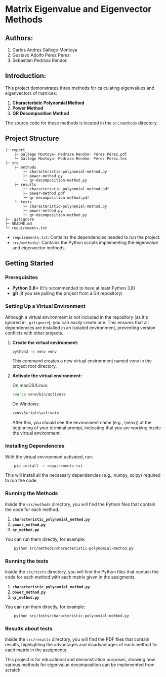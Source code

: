 # Matrix Eigenvalue and Eigenvector Methods

## Authors:

1. Carlos Andres Gallego Montoya
2. Gustavo Adolfo Perez Perez
3. Sebastian Pedraza Rendon

## Introduction:

This project demonstrates three methods for calculating eigenvalues and eigenvectors of matrices:

1. **Characteristic Polynomial Method**  
2. **Power Method**  
3. **QR Decomposition Method**

The source code for these methods is located in the `src/methods` directory.

## Project Structure

```
├─ report
    ├─ Gallego Montoya- Pedraza Rendón- Pérez Pérez.pdf
    └─ Gallego Montoya- Pedraza Rendón- Pérez Pérez.tex
├─ src
    ├─ methods
        ├─ characteristic-polynomial-method.py
        ├─ power-method.py
        └─ qr-decomposition-method.py
    ├─ results
        ├─ characteristic-polynomial-method.pdf
        ├─ power-method.pdf
        └─ qr-decomposition-method.pdf
    └─ tests
        ├─ characteristic-polynomial-method.py
        ├─ power-method.py 
        └─ qr-decomposition-method.py
├─ .gitignore
├─ README.md
└─ requirements.txt
```

- `requirements.txt`: Contains the dependencies needed to run the project.
- `src/methods/`: Contains the Python scripts implementing the eigenvalue and eigenvector methods.

## Getting Started

### Prerequisites

- **Python 3.8+** (It's recommended to have at least Python 3.8)
- **git** (if you are pulling the project from a Git repository)

### Setting Up a Virtual Environment

Although a virtual environment is not included in the repository (as it's ignored in `.gitignore`), you can easily create one. This ensures that all dependencies are installed in an isolated environment, preventing version conflicts with other projects.

1. **Create the virtual environment:**
   
   ```bash
   python3 -m venv venv
   ```
   This command creates a new virtual environment named venv in the project root directory.

2. **Activate the virtual environment:**

    On macOS/Linux:
    ```bash
    source venv/bin/activate
    ```
    On Windows:
    ```bash
    venv\Scripts\activate
    ```
    After this, you should see the environment name (e.g., (venv)) at the beginning of your terminal prompt, indicating that you are working inside the virtual environment.

### Installing Dependencies

With the virtual environment activated, run:
```bash
    pip install -r requirements.txt
```
This will install all the necessary dependencies (e.g., numpy, scipy) required to run the code.

### Running the Methods

Inside the `src/methods` directory, you will find the Python files that contain the code for each method.

1. **`characteristic_polynomial_method.py`**
2. **`power_method.py`**
3. **`qr_method.py`**

You can run them directly, for example:
```bash
    python src/methods/characteristic-polynomial-method.py
```

### Running the tests

Inside the `src/tests` directory, you will find the Python files that contain the code for each method with each matrix given in the assigments.

1. **`characteristic_polynomial_method.py`**
2. **`power_method.py`**
3. **`qr_method.py`**

You can run them directly, for example:
```bash
    python src/tests/characteristic-polynomial-method.py
```

### Results about tests
Inside the `src/results` directory, you will find the PDF files that contain results, highlighting the advantages and disadvantages of each method for each matrix in the assigments.

This project is for educational and demonstration purposes, showing how various methods for eigenvalue decomposition can be implemented from scratch.